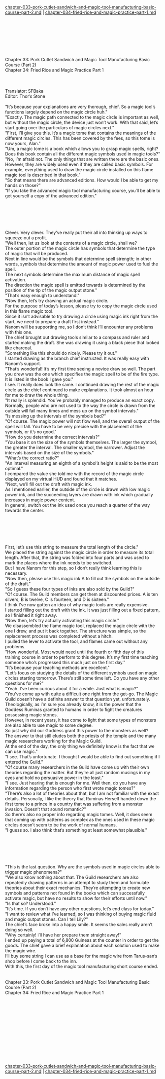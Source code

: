 [chapter-033-pork-cutlet-sandwich-and-magic-tool-manufacturing-basic-course-part-2.md](./chapter-033-pork-cutlet-sandwich-and-magic-tool-manufacturing-basic-course-part-2.md) | [chapter-034-fried-rice-and-magic-practice-part-1.md](./chapter-034-fried-rice-and-magic-practice-part-1.md) <br/>
<br/>
<br/>
<br/>
<br/>
<br/>
<br/>
<br/>
<br/>
Chapter 33: Pork Cutlet Sandwich and Magic Tool Manufacturing Basic Course (Part 2)<br/>
Chapter 34: Fried Rice and Magic Practice Part 1<br/>
<br/>
 <br/>
<br/>
 Translator: SFBaka <br/>
 Editor: Thor’s Stone <br/>
<br/>
"It’s because your explanations are very thorough, chief. So a magic tool’s functions largely depend on the magic circle huh."<br/>
"Exactly. The magic path connected to the magic circle is important as well, but without the magic circle, the device just won’t work. With that said, let’s start going over the particulars of magic circles next."<br/>
"First, I’ll give you this. It’s a magic tome that contains the meanings of the different magic circles. This has been covered by the fees, so this tome is now yours, Alan."<br/>
"Um, a magic tome is a book which allows you to grasp magic spells, right? Does this book contain all the different magic symbols used in magic tools?"<br/>
"No, I’m afraid not. The only things that are written there are the basic ones. However, they are widely used even if they are called basic symbols. For example, everything used to draw the magic circle installed on this flame magic tool is described in that book."<br/>
"So that means there are advanced editions. How would I be able to get my hands on those?"<br/>
"If you take the advanced magic tool manufacturing course, you’ll be able to get yourself a copy of the advanced edition."<br/>
<br/>
<br/>
<br/>
<br/>
<br/>
<br/>
Clever. Very clever. They’ve really put their all into thinking up ways to squeeze out a profit.<br/>
"Well then, let us look at the contents of a magic circle, shall we?<br/>
The outer portion of the magic circle has symbols that determine the type of magic that will be produced.<br/>
Next in line would be the symbols that determine spell strength; in other words, symbols that determine the amount of magic power used to fuel the spell.<br/>
The next symbols determine the maximum distance of magic spell activation.<br/>
The direction the magic spell is emitted towards is determined by the position of the tip of the magic output stone."<br/>
"That’s easy enough to understand."<br/>
"Now then, let’s try drawing an actual magic circle.<br/>
For the purpose of today’s lesson, please try to copy the magic circle used in this flame magic tool.<br/>
Since it isn’t advisable to try drawing a circle using magic ink right from the start, we need to prepare a draft first instead."<br/>
Nanom will be supporting me, so I don’t think I’ll encounter any problems with this one.<br/>
The chief brought out drawing tools similar to a compass and ruler and started making the draft. She was drawing it using a black piece that looked like charcoal.<br/>
"Something like this should do nicely. Please try it out."<br/>
I started drawing as the branch chief instructed. It was really easy with Nanom’s support.<br/>
"That’s wonderful! It’s my first time seeing a novice draw so well. The part you drew was the one which specifies the magic spell to be of the fire type. It is listed in the book I gave you."<br/>
I see. It really does look the same. I continued drawing the rest of the magic circle as the chief continued to make explanations. It took almost an hour for me to draw the whole thing.<br/>
"It really is splendid. You’ve probably managed to produce an exact copy. Normally, people who are not used to the way the circle is drawn from the outside will fail many times and mess up on the symbol intervals."<br/>
"Is messing up the intervals of the symbols bad?"<br/>
"Of course. The magic power will not flow well, and the overall output of the spell will fall. You have to be very precise with the placement of the symbols, or it’s no good."<br/>
"How do you determine the correct intervals?"<br/>
"You base it on the size of the symbols themselves. The larger the symbol, the greater the interval. The smaller symbol, the narrower. Adjust the intervals based on the size of the symbols."<br/>
"What’s the correct ratio?"<br/>
"An interval measuring an eighth of a symbol’s height is said to be the most optimal."<br/>
I compared the value she told me with the record of the magic circle displayed on my virtual HUD and found that it matches.<br/>
"Next, we’ll fill out the draft with magic ink.<br/>
As I mentioned earlier, the outside of the circle is drawn with low magic power ink, and the succeeding layers are drawn with ink which gradually increases in magic power content.<br/>
In general, switch out the ink used once you reach a quarter of the way towards the center.<br/>
<br/>
<br/>
<br/>
<br/>
<br/>
<br/>
First, let’s use this string to measure the total length of the circle."<br/>
We placed the string against the magic circle in order to measure its total length. After that, the string was folded into four parts and was used to mark the places where the ink needs to be switched.<br/>
But I have Nanom for this step, so I don’t really think learning this is necessary.<br/>
"Now then, please use this magic ink A to fill out the symbols on the outside of the draft."<br/>
"So I guess these four types of inks are also sold by the Guild?"<br/>
"Of course. The Guild members can get them at discounted prices. A is ten silvers, B is twelve, C is fourteen, and D is sixteen."<br/>
I think I’ve now gotten an idea of why magic tools are really expensive.<br/>
I started filling out the draft with the ink. It was just filling out a fixed pattern, so I finished it right away.<br/>
"Now then, let’s try actually activating this magic circle."<br/>
We disassembled the flame magic tool, replaced the magic circle with the one I drew, and put it back together. The structure was simple, so the replacement process was completed without a hitch.<br/>
I pulled the lever to activate the tool, and flames came out without any problems.<br/>
"How wonderful. Most would need until the fourth or fifth day of this training course in order to perform to this degree. It’s my first time teaching someone who’s progressed this much just on the first day."<br/>
"It’s because your teaching methods are excellent."<br/>
"Let’s focus on studying the details of the different symbols used on magic circles starting tomorrow. There’s still some time left. Do you have any other questions for me?"<br/>
"Yeah. I’ve been curious about it for a while. Just what is magic?"<br/>
"You’ve come up with quite a difficult one right from the get-go. The Magic Guild doesn’t have a definite answer to that question yet, unfortunately.<br/>
Theologically, as I’m sure you already know, it is the power that the Goddess Ruminas granted to humans in order to fight the creatures possessing magic stones.<br/>
However, in recent years, it has come to light that some types of monsters are also able to use magic to some degree.<br/>
So just why did our Goddess grant this power to the monsters as well?<br/>
The answer to that still eludes both the priests of the temple and the many magic researchers working for the Magic Guild.<br/>
At the end of the day, the only thing we definitely know is the fact that we can use magic."<br/>
"I see. That’s unfortunate. I thought I would be able to find out something if I entered the Guild."<br/>
"Of course many researchers in the Guild have come up with their own theories regarding the matter. But they’re all just random musings in my eyes and hold no persuasive power in the least."<br/>
"I see. Just hearing that is enough for me. Well then, do you have any information regarding the person who first wrote magic tomes?"<br/>
"There’s also a lot of theories about that, but I am not familiar with the exact details. Personally, I like the theory that Ruminas Herself handed down the first tome to a prince in a country that was suffering from a monster invasion. Doesn’t that sound romantic?"<br/>
So there’s also no proper info regarding magic tomes. Well, it does seem that coming up with patterns as complex as the ones used in these magic circles doesn’t seem to be the work of normal humans.<br/>
"I guess so. I also think that’s something at least somewhat plausible."<br/>
<br/>
<br/>
<br/>
<br/>
<br/>
<br/>
"This is the last question. Why are the symbols used in magic circles able to trigger magic phenomena?"<br/>
"We also know nothing about that. The Guild researchers are also repeatedly drawing patterns in an attempt to study them and formulate theories about their exact mechanics. They’re attempting to create new symbols and patterns not found in the books which can successfully activate magic, but have no results to show for their efforts until now."<br/>
"Is that so? Understood."<br/>
"It’s time. If you don’t have any other questions, let’s end class for today."<br/>
"I want to review what I’ve learned, so I was thinking of buying magic fluid and magic output stones. Can I tell Lily?"<br/>
The chief’s face broke into a happy smile. It seems the sales really aren’t doing so well.<br/>
"Why certainly! I’ll have her prepare them straight away!"<br/>
I ended up paying a total of 6,800 Guineas at the counter in order to get the goods. The chief gave a brief explanation about each solution used to make the magic wire.<br/>
I’ll buy some string I can use as a base for the magic wire from Tarus-san’s shop before I come back to the inn.<br/>
With this, the first day of the magic tool manufacturing short course ended.<br/>
<br/>
<br/>
Chapter 33: Pork Cutlet Sandwich and Magic Tool Manufacturing Basic Course (Part 2)<br/>
Chapter 34: Fried Rice and Magic Practice Part 1<br/>
<br/>
 <br/>
<br/>
<br/>
<br/>
<br/>
<br/>
<br/>
<br/>
<br/>
<br/>
<br/> <br/>
[chapter-033-pork-cutlet-sandwich-and-magic-tool-manufacturing-basic-course-part-2.md](./chapter-033-pork-cutlet-sandwich-and-magic-tool-manufacturing-basic-course-part-2.md) | [chapter-034-fried-rice-and-magic-practice-part-1.md](./chapter-034-fried-rice-and-magic-practice-part-1.md) <br/>
